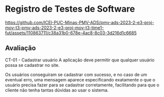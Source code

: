 # Registro de Testes de Software



https://github.com/ICEI-PUC-Minas-PMV-ADS/pmv-ads-2023-2-e3-proj-mov-t3-pmv-ads-2023-2-e3-proj-mov-t3-time1-fut/assets/110863711/c38a31b0-678e-4ac8-8c03-3d216d1c6685




## Avaliação

CT-01 - Cadastrar usuário
A aplicação deve permitir que qualquer usuário possa se cadastrar no site.

Os usuários conseguiram se cadastrar com sucesso, e no caso de um eventual erro, uma mensagem aparece especificando exatamente o que o usuário precisa fazer para se cadastrar corretamente, facilitando para que o cliente não tenha tantas dúvidas ao usar o sistema.

